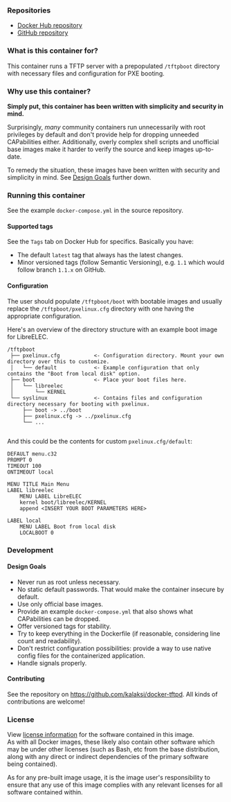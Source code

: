 
### Repositories
- [Docker Hub repository](https://registry.hub.docker.com/u/kalaksi/tftpd/)
- [GitHub repository](https://github.com/kalaksi/docker-tftpd)

### What is this container for?
This container runs a TFTP server with a prepopulated ```/tftpboot``` directory with necessary files and configuration for PXE booting.

### Why use this container?
**Simply put, this container has been written with simplicity and security in mind.**

Surprisingly, _many_ community containers run unnecessarily with root privileges by default and don't provide help for dropping unneeded CAPabilities either.
Additionally, overly complex shell scripts and unofficial base images make it harder to verify the source and keep images up-to-date.  

To remedy the situation, these images have been written with security and simplicity in mind. See [Design Goals](#design-goals) further down.

### Running this container
See the example ```docker-compose.yml``` in the source repository.

#### Supported tags
See the ```Tags``` tab on Docker Hub for specifics. Basically you have:
- The default ```latest``` tag that always has the latest changes.
- Minor versioned tags (follow Semantic Versioning), e.g. ```1.1``` which would follow branch ```1.1.x``` on GitHub.

#### Configuration
The user should populate ```/tftpboot/boot``` with bootable images and usually replace the ```/tftpboot/pxelinux.cfg``` directory with one having the appropriate configuration. 

Here's an overview of the directory structure with an example boot image for LibreELEC.
```
/tftpboot
 ├── pxelinux.cfg           <- Configuration directory. Mount your own directory over this to customize.
 │   └── default            <- Example configuration that only contains the "Boot from local disk" option.
 ├── boot                   <- Place your boot files here.
 │   └── libreelec
 │       └── KERNEL
 └── syslinux               <- Contains files and configuration directory necessary for booting with pxelinux.
     ├── boot -> ../boot
     ├── pxelinux.cfg -> ../pxelinux.cfg   
     └── ...
 
```
  
And this could be the contents for custom ```pxelinux.cfg/default```:
```
DEFAULT menu.c32
PROMPT 0
TIMEOUT 100
ONTIMEOUT local

MENU TITLE Main Menu
LABEL libreelec
    MENU LABEL LibreELEC
    kernel boot/libreelec/KERNEL
    append <INSERT YOUR BOOT PARAMETERS HERE>

LABEL local
    MENU LABEL Boot from local disk
    LOCALBOOT 0
```

### Development
#### Design Goals
- Never run as root unless necessary.
- No static default passwords. That would make the container insecure by default.
- Use only official base images.
- Provide an example ```docker-compose.yml``` that also shows what CAPabilities can be dropped.
- Offer versioned tags for stability.
- Try to keep everything in the Dockerfile (if reasonable, considering line count and readability).
- Don't restrict configuration possibilities: provide a way to use native config files for the containerized application.
- Handle signals properly.

#### Contributing
See the repository on <https://github.com/kalaksi/docker-tftpd>.
All kinds of contributions are welcome!

### License
View [license information](https://github.com/kalaksi/docker-tftpd/blob/master/LICENSE) for the software contained in this image.  
As with all Docker images, these likely also contain other software which may be under other licenses (such as Bash, etc from the base distribution, along with any direct or indirect dependencies of the primary software being contained).  
  
As for any pre-built image usage, it is the image user's responsibility to ensure that any use of this image complies with any relevant licenses for all software contained within.

